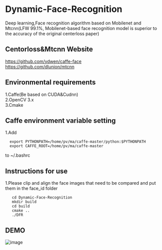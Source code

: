 # Dynamic-Face-Recognition
Deep learning,Face recognition algorithm based on Mobilenet and Mtcnn(LFW 99.1%, Mobilenet-based face recognition model is superior to the accuracy of the original centerloss paper)

## Centorloss&Mtcnn Website
https://github.com/ydwen/caffe-face<br>
https://github.com/dlunion/mtcnn<br>

## Environmental requirements
1.Caffe(Be based on CUDA&Cudnn)<br>2.OpenCV 3.x<br>3.Cmake<br>

## Caffe environment variable setting
1.Add 
  ```
    export PYTHONPATH=/home/pv/ma/caffe-master/python:$PYTHONPATH
    export CAFFE_ROOT=/home/pv/ma/caffe-master
  ```
  to ~/.bashrc
  
## Instructions for use
1.Please clip and align the face images that need to be compared and put them in the face_id folder  
```
   cd Dynamic-Face-Recognition
   mkdir build
   cd build
   cmake ..
   ./DFR
```
## DEMO
![image](https://github.com/maxuehao/Dynamic-Face-Recognition/blob/master/demo.png)
